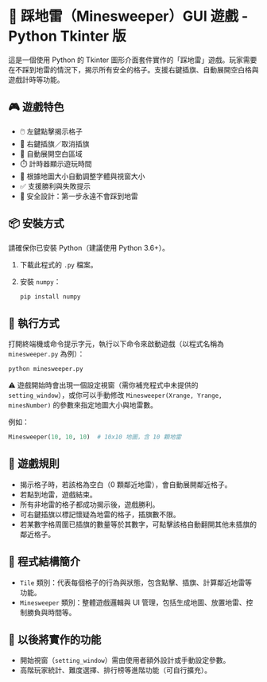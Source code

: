 # 🧨 踩地雷（Minesweeper）GUI 遊戲 - Python Tkinter 版

這是一個使用 Python 的 Tkinter 圖形介面套件實作的「踩地雷」遊戲。玩家需要在不踩到地雷的情況下，揭示所有安全的格子。支援右鍵插旗、自動展開空白格與遊戲計時等功能。

## 🎮 遊戲特色

* 🖱️ 左鍵點擊揭示格子
* 🚩 右鍵插旗／取消插旗
* 🤖 自動展開空白區域
* ⏱️ 計時器顯示遊玩時間
* 🎨 根據地圖大小自動調整字體與視窗大小
* ✅ 支援勝利與失敗提示
* 🧠 安全設計：第一步永遠不會踩到地雷

## 📦 安裝方式

請確保你已安裝 Python（建議使用 Python 3.6+）。

1. 下載此程式的 `.py` 檔案。
2. 安裝 `numpy`：

   ```bash
   pip install numpy
   ```

## 🚀 執行方式

打開終端機或命令提示字元，執行以下命令來啟動遊戲（以程式名稱為 `minesweeper.py` 為例）：

```bash
python minesweeper.py
```

⚠️ 遊戲開始時會出現一個設定視窗（需你補充程式中未提供的 `setting_window`），或你可以手動修改 `Minesweeper(Xrange, Yrange, minesNumber)` 的參數來指定地圖大小與地雷數。

例如：

```python
Minesweeper(10, 10, 10)  # 10x10 地圖，含 10 顆地雷
```

## 🎯 遊戲規則

* 揭示格子時，若該格為空白（0 顆鄰近地雷），會自動展開鄰近格子。
* 若點到地雷，遊戲結束。
* 所有非地雷的格子都成功揭示後，遊戲勝利。
* 可右鍵插旗以標記懷疑為地雷的格子，插旗數不限。
* 若某數字格周圍已插旗的數量等於其數字，可點擊該格自動翻開其他未插旗的鄰近格子。

## 📁 程式結構簡介

* `Tile` 類別：代表每個格子的行為與狀態，包含點擊、插旗、計算鄰近地雷等功能。
* `Minesweeper` 類別：整體遊戲邏輯與 UI 管理，包括生成地圖、放置地雷、控制勝負與時間等。

## 📝 以後將實作的功能

* 開始視窗（`setting_window`）需由使用者額外設計或手動設定參數。
* 高階玩家統計、難度選擇、排行榜等進階功能（可自行擴充）。